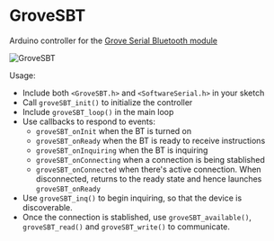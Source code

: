 GroveSBT
========

Arduino controller for the [Grove Serial Bluetooth module](http://www.seeedstudio.com/wiki/Grove_-_Serial_Bluetooth)

![GroveSBT](http://www.seeedstudio.com/wiki/images/thumb/6/66/Twigbt00.jpg/400px-Twigbt00.jpg "Grove Serial Bluetooth")


Usage:
 * Include both ``<GroveSBT.h>`` and ``<SoftwareSerial.h>`` in your sketch
 * Call ``groveSBT_init()`` to initialize the controller
 * Include ``groveSBT_loop()`` in the main loop
 * Use callbacks to respond to events:
   * ``groveSBT_onInit`` when the BT is turned on
   * ``groveSBT_onReady`` when the BT is ready to receive instructions
   * ``groveSBT_onInquiring`` when the BT is inquiring
   * ``groveSBT_onConnecting`` when a connection is being stablished
   * ``groveSBT_onConnected`` when there's active connection. When disconnected, returns to the ready state and hence launches ``groveSBT_onReady``
 * Use ``groveSBT_inq()`` to begin inquiring, so that the device is discoverable.
 * Once the connection is stablished, use ``groveSBT_available()``, ``groveSBT_read()`` and ``groveSBT_write()`` to communicate.
